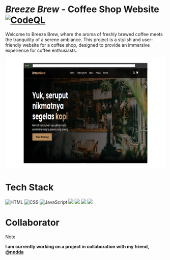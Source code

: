 # _Breeze Brew_ - Coffee Shop Website [![CodeQL](https://github.com/Zevhys/Kedai-Kopi/actions/workflows/codeql.yml/badge.svg)](https://github.com/Zevhys/Kedai-Kopi/actions/workflows/codeql.yml)
Welcome to Breeze Brew, where the aroma of freshly brewed coffee meets the tranquility of a serene ambiance. This project is a stylish and user-friendly website for a coffee shop, designed to provide an immersive experience for coffee enthusiasts.

<div align="center">
  <img src="preview.webp" height="350px">
</div>

# Tech Stack
![HTML](https://img.shields.io/badge/HTML-E34F26?style=flat-square&logo=html5&logoColor=ffffff)
![CSS](https://img.shields.io/badge/CSS-1572B6?style=flat-square&logo=css3&logoColor=ffffff)
![JavaScript](https://img.shields.io/badge/JavaScript-F7DF1E?style=flat-square&logo=javascript&logoColor=000000)
![](https://img.shields.io/badge/Font%20Awesome-528DD7?style=flat-square&logo=fontawesome&logoColor=ffffff) 
![](https://img.shields.io/badge/Google%20Fonts-4285F4?style=flat-square&logo=googlefonts&logoColor=ffffff) 
![](https://img.shields.io/badge/Google%20Sheets-34A853?style=flat-square&logo=googlesheets&logoColor=ffffff)
![](https://img.shields.io/badge/Google%20Maps-4285F4?style=flat-square&logo=googlemaps&logoColor=ffffff)

# Collaborator
> [!NOTE]  
> <b>I am currently working on a project in collaboration with my friend, [@nndda](https://github.com/nndda)</b>

